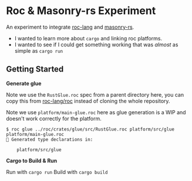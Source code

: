 # Roc & Masonry-rs Experiment

An experiment to integrate [roc-lang](https://github.com/roc-lang/roc) and [masonry-rs](https://github.com/PoignardAzur/masonry-rs).

- I wanted to learn more about `cargo` and linking roc platforms. 
- I wanted to see if I could get something working that was *almost* as simple as `cargo run`

## Getting Started 

**Generate glue**

Note we use the `RustGlue.roc` spec from a parent directory here, you can copy this from [roc-lang/roc](https://github.com/roc-lang/roc/tree/main/crates/glue/src) instead of cloning the whole repository.

Note we use `platform/main-glue.roc` here as glue generation is a WIP and doesn't work correctly for the platform.

```
$ roc glue ../roc/crates/glue/src/RustGlue.roc platform/src/glue platform/main-glue.roc
🎉 Generated type declarations in:

	platform/src/glue
```

**Cargo to Build & Run**

Run with `cargo run`
Build with `cargo build`